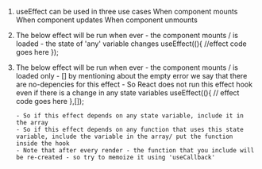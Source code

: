 1. useEffect can be used in three use cases
   When component mounts
   When component updates
   When component unmounts

2. The below effect will be run when ever 
        - the component mounts / is loaded
        - the state of 'any' variable changes
    useEffect((){
        //effect code goes here
    });   

3.  The below effect will be run when ever 
        - the component mounts / is loaded only
        - [] by mentioning about the empty error we say that there are no-depencies for this effect
        - So React does not run this effect hook even if there is a change in any state variables
    useEffect((){
        // effect code goes here
    },[]);

        - So if this effect depends on any state variable, include it in the array
        - So if this effect depends on any function that uses this state variable, include the variable in the array/ put the function inside the hook
        - Note that after every render - the function that you include will be re-created - so try to memoize it using 'useCallback'